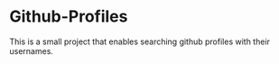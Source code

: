 # Github-Profiles
This is a small project that enables searching github profiles with their usernames.
